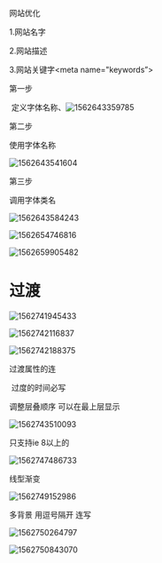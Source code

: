 网站优化

1.网站名字

2.网站描述<meta name="description"  content="                                                                                                                                                                                                                                                                                                                                                                                                                                                                                                                                                                                                                                                                                                                                                                                                                                                                                                                                                                                                                                                                                                                                               ">

3.网站关键字<meta name="keywords”>

第一步

​    定义字体名称、![1562643359785](C:\Users\Mr.Chen\AppData\Roaming\Typora\typora-user-images\1562643359785.png)                                                                                                                                                                                                                                                                                                                                                                                                                                                                                                                                                                                                                                                                                                                                                                                                                                                                                                                                                                                                                                                                                                                                                                                                                                                                                                                                                                                                                                                                                                                                                                                                                                                                                                                                                                                                                                                                                                                                                                                                                                                                                                                                                                                                                                                                                                                                                                                                                                                                                                                                                                                                                                                                                                                                                                                                                                                                                                                                                                                                                                                                                                                                                                                                                                                                                                                                                                                                                                                                                                                                                                                                                                                                                                                                                                                                                                                                                                                                                                                                                                                                                                                                                                                                                                                                                                                                                                                                                                                                                                                                                                                                                                                                                                                                                                                                                                                                                                                                                                                                                                                                                                                                                                                                                                                                                                                                                                                                                                                                                                                                                                                                                                                                                                                                                                                                                                                                                                                                                                                                                                                                                                                                                                                                                                                                                                                                                                                                                                                                                                                                                                                                                                                                                                                                                                                                                                                                                                                                                                                                                                                                                                                                                                                                                                                                                                                                                                                                                                                                                                                                                                                                                                                                                                                                                                                                                                                                                                                                                                                                                                                                                                                                                                                                                                                                                                                                                                                                                                                                                                                                                                                                                                                                                                                                                                                                                                                                                                                                                                                                                                                                                                                                                                                                                                                                                                                                                                                                                                                                                                                                                                                                                                                                                                                                                                                                                                                                                                                                                                                                                                                                                                                                                                                                                                                                                                                                                                                                                                                                                                                                                                                                                                                                                                                                                                                                                                                                                                                                                                                                                                                                                                                                                                                                                                                                                                                                                                                                                                                                                                                                                                                                                                                                                                                                                                                                                                                                                                                                                                                                                                                                                                                                                                                                                                                                                                                                                                                                                                                                                                                                                                                                                                                                                                                                                                                                                                                                                                                                                                                                                                                                                                                                                                                                                                                                                                                                                                                                                                                                                                                                                                                                                                                                                                                                                                                                                                                                                                                                                                                                                                                                                                                                                                                                                                                                                                                                                                                                                                                                                                                                                                                                                                                                                                                                                                                                                                                                                                                                                                                                                                                                                                                                                                                                                                                                                                                                                                                                                                                                                                                                                                                                                                                                                                                                                                                                                                                                                                                                                                                                                                                                                                                                                                                                                                                                                                                                                                                                                                                                                                                                                                                                                                                                                                                                                                                                                             

第二步

使用字体名称

![1562643541604](C:\Users\Mr.Chen\AppData\Roaming\Typora\typora-user-images\1562643541604.png)

第三步

调用字体类名

![1562643584243](C:\Users\Mr.Chen\AppData\Roaming\Typora\typora-user-images\1562643584243.png)

![1562654746816](C:\Users\Mr.Chen\AppData\Roaming\Typora\typora-user-images\1562654746816.png)

![1562659905482](C:\Users\Mr.Chen\AppData\Roaming\Typora\typora-user-images\1562659905482.png)

# 过渡

![1562741945433](C:\Users\Mr.Chen\AppData\Roaming\Typora\typora-user-images\1562741945433.png)

![1562742116837](C:\Users\Mr.Chen\AppData\Roaming\Typora\typora-user-images\1562742116837.png)

![1562742188375](C:\Users\Mr.Chen\AppData\Roaming\Typora\typora-user-images\1562742188375.png)

过渡属性的连

​     过度的时间必写

 

调整层叠顺序 可以在最上层显示

![1562743510093](C:\Users\Mr.Chen\AppData\Roaming\Typora\typora-user-images\1562743510093.png)

只支持ie 8以上的

![1562747486733](C:\Users\Mr.Chen\AppData\Roaming\Typora\typora-user-images\1562747486733.png)

线型渐变

![1562749152986](C:\Users\Mr.Chen\AppData\Roaming\Typora\typora-user-images\1562749152986.png)

多背景 用逗号隔开 连写

![1562750264797](C:\Users\Mr.Chen\AppData\Roaming\Typora\typora-user-images\1562750264797.png) 



![1562750843070](C:\Users\Mr.Chen\AppData\Roaming\Typora\typora-user-images\1562750843070.png)
